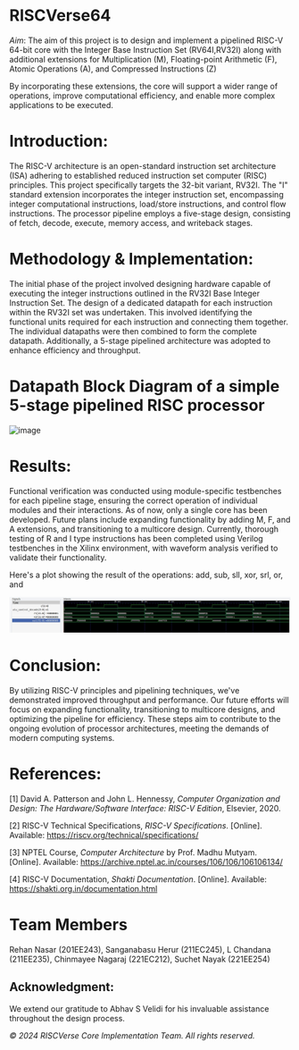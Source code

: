 # RISCVerse64
*Aim*: The aim of this project is to design and implement a pipelined RISC-V 64-bit core with the Integer Base Instruction Set (RV64I,RV32I) along with additional extensions for Multiplication (M), Floating-point Arithmetic (F), Atomic Operations (A), and Compressed Instructions (Z)

By incorporating these extensions, the core will support a wider range of operations, improve computational efficiency, and enable more complex applications to be executed.



# Introduction:
The RISC-V architecture is an open-standard instruction set architecture (ISA) adhering to established reduced instruction set computer (RISC) principles. This project specifically targets the 32-bit variant, RV32I. The "I" standard extension incorporates the integer instruction set, encompassing integer computational instructions, load/store instructions, and control flow instructions. The processor pipeline employs a five-stage design, consisting of fetch, decode, execute, memory access, and writeback stages.

# Methodology & Implementation:
The initial phase of the project involved designing hardware capable of executing the integer instructions outlined in the RV32I Base Integer Instruction Set. The design of a dedicated datapath for each instruction within the RV32I set was undertaken. This involved identifying the functional units required for each instruction and connecting them together. The individual datapaths were then combined to form the complete datapath. Additionally, a 5-stage pipelined architecture was adopted to enhance efficiency and throughput.

# Datapath Block Diagram of a simple 5-stage pipelined RISC processor
![image](https://github.com/chandana38/RISCVerse/assets/156425665/c20784db-3261-4af6-b87e-e4ba2a0c04bc)

# Results:
Functional verification was conducted using module-specific testbenches for each pipeline stage, ensuring the correct operation of individual modules and their interactions. As of now, only a single core has been developed. Future plans include expanding functionality by adding M, F, and A extensions, and transitioning to a multicore design. 
Currently, thorough testing of R and I type instructions has been completed using Verilog testbenches in the Xilinx environment, with waveform analysis verified to validate their functionality.

Here's a plot showing the result of the operations: add, sub, sll, xor, srl, or, and 

![image](output.jpeg)

# Conclusion:
By utilizing RISC-V principles and pipelining techniques, we've demonstrated improved throughput and performance. Our future efforts will focus on expanding functionality, transitioning to multicore designs, and optimizing the pipeline for efficiency. These steps aim to contribute to the ongoing evolution of processor architectures, meeting the demands of modern computing systems.


# References: 
[1] David A. Patterson and John L. Hennessy, *Computer Organization and Design: The Hardware/Software Interface: RISC-V Edition*, Elsevier, 2020.

[2] RISC-V Technical Specifications, *RISC-V Specifications*. [Online]. Available: https://riscv.org/technical/specifications/

[3] NPTEL Course, *Computer Architecture* by Prof. Madhu Mutyam. [Online]. Available: https://archive.nptel.ac.in/courses/106/106/106106134/

[4] RISC-V Documentation, *Shakti Documentation*. [Online]. Available: https://shakti.org.in/documentation.html

# Team Members
Rehan Nasar (201EE243),
Sanganabasu Herur (211EC245),
L Chandana (211EE235),
Chinmayee Nagaraj (221EC212),
Suchet Nayak (221EE254)

## Acknowledgment: 
We extend our gratitude to Abhav S Velidi for his invaluable assistance throughout the design process.

*© 2024 RISCVerse Core Implementation Team. All rights reserved.*
